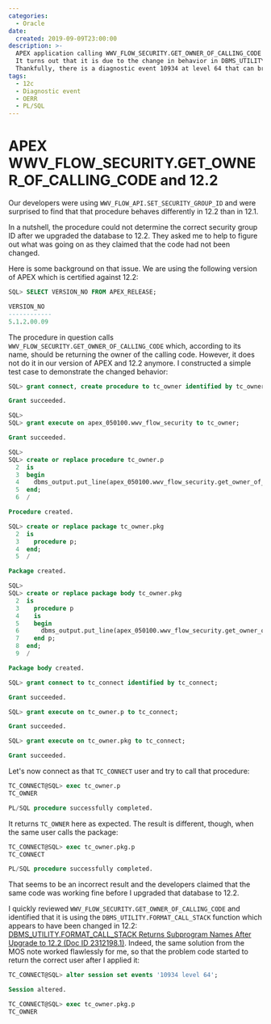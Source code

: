 ```yaml
---
categories:
  - Oracle
date:
  created: 2019-09-09T23:00:00
description: >-
  APEX application calling WWV_FLOW_SECURITY.GET_OWNER_OF_CALLING_CODE started returning an incorrect user after upgrading the database to 12.2.
  It turns out that it is due to the change in behavior in DBMS_UTILITY.FORMAT_CALL_STACK.
  Thankfully, there is a diagnostic event 10934 at level 64 that can bring back the old behavior.
tags:
  - 12c
  - Diagnostic event
  - OERR
  - PL/SQL
---
```


# APEX WWV_FLOW_SECURITY.GET_OWNER_OF_CALLING_CODE and 12.2

Our developers were using `WWV_FLOW_API.SET_SECURITY_GROUP_ID` and were surprised to find that that procedure behaves differently in 12.2 than in 12.1.

<!-- more -->

In a nutshell, the procedure could not determine the correct security group ID after we upgraded the database to 12.2.
They asked me to help to figure out what was going on as they claimed that the code had not been changed.

Here is some background on that issue. We are using the following version of APEX which is certified against 12.2:

```sql
SQL> SELECT VERSION_NO FROM APEX_RELEASE;

VERSION_NO
------------
5.1.2.00.09
```

The procedure in question calls `WWV_FLOW_SECURITY.GET_OWNER_OF_CALLING_CODE` which, according to its name, should be returning the owner of the calling code.
However, it does not do it in our version of APEX and 12.2 anymore.
I constructed a simple test case to demonstrate the changed behavior:

```sql
SQL> grant connect, create procedure to tc_owner identified by tc_owner;

Grant succeeded.

SQL>
SQL> grant execute on apex_050100.wwv_flow_security to tc_owner;

Grant succeeded.

SQL>
SQL> create or replace procedure tc_owner.p
  2  is
  3  begin
  4    dbms_output.put_line(apex_050100.wwv_flow_security.get_owner_of_calling_code);
  5  end;
  6  /

Procedure created.

SQL> create or replace package tc_owner.pkg
  2  is
  3    procedure p;
  4  end;
  5  /

Package created.

SQL>
SQL> create or replace package body tc_owner.pkg
  2  is
  3    procedure p
  4    is
  5    begin
  6      dbms_output.put_line(apex_050100.wwv_flow_security.get_owner_of_calling_code);
  7    end p;
  8  end;
  9  /

Package body created.

SQL> grant connect to tc_connect identified by tc_connect;

Grant succeeded.

SQL> grant execute on tc_owner.p to tc_connect;

Grant succeeded.

SQL> grant execute on tc_owner.pkg to tc_connect;

Grant succeeded.
```

Let's now connect as that `TC_CONNECT` user and try to call that procedure:

```sql hl_lines="2"
TC_CONNECT@SQL> exec tc_owner.p
TC_OWNER

PL/SQL procedure successfully completed.
```

It returns `TC_OWNER` here as expected.
The result is different, though, when the same user calls the package:

```sql hl_lines="2"
TC_CONNECT@SQL> exec tc_owner.pkg.p
TC_CONNECT

PL/SQL procedure successfully completed.
```

That seems to be an incorrect result and the developers claimed that the same code was working fine before I upgraded that database to 12.2.

I quickly reviewed `WWV_FLOW_SECURITY.GET_OWNER_OF_CALLING_CODE` and identified that it is using the `DBMS_UTILITY.FORMAT_CALL_STACK` function which appears to have been changed in 12.2: [DBMS\_UTILITY.FORMAT\_CALL\_STACK Returns Subprogram Names After Upgrade to 12.2 (Doc ID 2312198.1)](https://support.oracle.com/rs?type=doc&id=2312198.1).
Indeed, the same solution from the MOS note worked flawlessly for me, so that the problem code started to return the correct user after I applied it:

```sql hl_lines="6"
TC_CONNECT@SQL> alter session set events '10934 level 64';

Session altered.

TC_CONNECT@SQL> exec tc_owner.pkg.p
TC_OWNER
```
